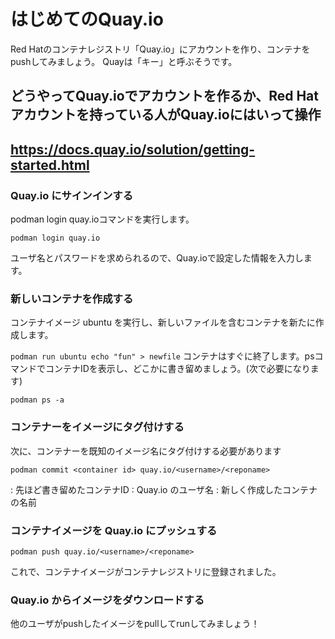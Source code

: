 # はじめてのQuay.io

Red Hatのコンテナレジストリ「Quay.io」にアカウントを作り、コンテナをpushしてみましょう。
Quayは「キー」と呼ぶそうです。

## どうやってQuay.ioでアカウントを作るか、Red Hatアカウントを持っている人がQuay.ioにはいって操作

## https://docs.quay.io/solution/getting-started.html

### Quay.io にサインインする
podman login quay.ioコマンドを実行します。

`podman login quay.io`

ユーザ名とパスワードを求められるので、Quay.ioで設定した情報を入力します。

### 新しいコンテナを作成する
コンテナイメージ ubuntu を実行し、新しいファイルを含むコンテナを新たに作成します。

`podman run ubuntu echo "fun" > newfile`
コンテナはすぐに終了します。psコマンドでコンテナIDを表示し、どこかに書き留めましょう。(次で必要になります)

`podman ps -a`

### コンテナーをイメージにタグ付けする
次に、コンテナーを既知のイメージ名にタグ付けする必要があります

`podman commit <container id> quay.io/<username>/<reponame>`

<container id>: 先ほど書き留めたコンテナID
<username>: Quay.io のユーザ名
<reponame>: 新しく作成したコンテナの名前


### コンテナイメージを Quay.io にプッシュする
`podman push quay.io/<username>/<reponame>`

これで、コンテナイメージがコンテナレジストリに登録されました。

### Quay.io からイメージをダウンロードする
他のユーザがpushしたイメージをpullしてrunしてみましょう！
